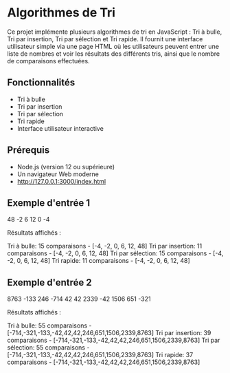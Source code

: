 

# Algorithmes de Tri

Ce projet implémente plusieurs algorithmes de tri en JavaScript : Tri à bulle, Tri par insertion, Tri par sélection et Tri rapide. Il fournit une interface utilisateur simple via une page HTML où les utilisateurs peuvent entrer une liste de nombres et voir les résultats des différents tris, ainsi que le nombre de comparaisons effectuées.

## Fonctionnalités

- Tri à bulle
- Tri par insertion
- Tri par sélection
- Tri rapide
- Interface utilisateur interactive

## Prérequis

- Node.js (version 12 ou supérieure)
- Un navigateur Web moderne
- http://127.0.0.1:3000/index.html

 
 ## Exemple d'entrée 1

 48 -2 6 12 0 -4 

 Résultats affichés :

Tri à bulle: 15 comparaisons - [-4, -2, 0, 6, 12, 48]
Tri par insertion: 11 comparaisons - [-4, -2, 0, 6, 12, 48]
Tri par sélection: 15 comparaisons - [-4, -2, 0, 6, 12, 48]
Tri rapide: 11 comparaisons - [-4, -2, 0, 6, 12, 48]

## Exemple d'entrée 2
 
 8763 -133 246 -714 42 42 2339 -42 1506 651 -321

 Résultats affichés :

Tri à bulle: 55 comparaisons - [-714,-321,-133,-42,42,42,246,651,1506,2339,8763]
Tri par insertion: 39 comparaisons - [-714,-321,-133,-42,42,42,246,651,1506,2339,8763]
Tri par sélection: 55 comparaisons - [-714,-321,-133,-42,42,42,246,651,1506,2339,8763]
Tri rapide: 37 comparaisons - [-714,-321,-133,-42,42,42,246,651,1506,2339,8763]